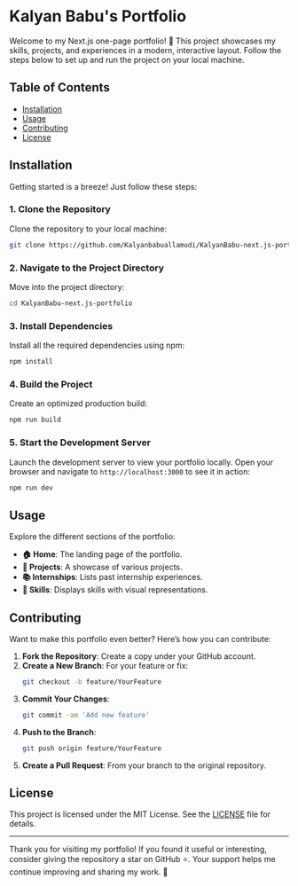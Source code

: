 # Kalyan Babu's Portfolio

Welcome to my Next.js one-page portfolio! 🎨 This project showcases my skills, projects, and experiences in a modern, interactive layout. Follow the steps below to set up and run the project on your local machine.

## Table of Contents
- [Installation](#installation)
- [Usage](#usage)
- [Contributing](#contributing)
- [License](#license)

## Installation

Getting started is a breeze! Just follow these steps:

### 1. Clone the Repository

Clone the repository to your local machine:

```bash
git clone https://github.com/Kalyanbabuallamudi/KalyanBabu-next.js-portfolio.git
```

### 2. Navigate to the Project Directory

Move into the project directory:

```bash
cd KalyanBabu-next.js-portfolio
```

### 3. Install Dependencies

Install all the required dependencies using npm:

```bash
npm install
```

### 4. Build the Project

Create an optimized production build:

```bash
npm run build
```

### 5. Start the Development Server

Launch the development server to view your portfolio locally. Open your browser and navigate to `http://localhost:3000` to see it in action:

```bash
npm run dev
```

## Usage

Explore the different sections of the portfolio:

- **🏠 Home**: The landing page of the portfolio.
- **📂 Projects**: A showcase of various projects.
- **📚 Internships**: Lists past internship experiences.
- **💼 Skills**: Displays skills with visual representations.

## Contributing

Want to make this portfolio even better? Here’s how you can contribute:

1. **Fork the Repository**: Create a copy under your GitHub account.
2. **Create a New Branch**: For your feature or fix:
   ```bash
   git checkout -b feature/YourFeature
   ```
3. **Commit Your Changes**: 
   ```bash
   git commit -am 'Add new feature'
   ```
4. **Push to the Branch**:
   ```bash
   git push origin feature/YourFeature
   ```
5. **Create a Pull Request**: From your branch to the original repository.

## License

This project is licensed under the MIT License. See the [LICENSE](LICENSE) file for details.

---

Thank you for visiting my portfolio! If you found it useful or interesting, consider giving the repository a star on GitHub ⭐. Your support helps me continue improving and sharing my work. 🚀
```
